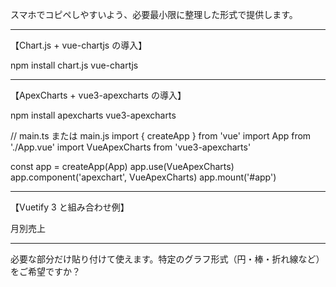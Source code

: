 スマホでコピペしやすいよう、必要最小限に整理した形式で提供します。


---

【Chart.js + vue-chartjs の導入】

npm install chart.js vue-chartjs

<!-- MyChart.vue -->
<template>
  <Bar :data="chartData" :options="chartOptions" />
</template>

<script setup>
import { Bar } from 'vue-chartjs'
import {
  Chart as ChartJS,
  Title,
  Tooltip,
  Legend,
  BarElement,
  CategoryScale,
  LinearScale
} from 'chart.js'

ChartJS.register(Title, Tooltip, Legend, BarElement, CategoryScale, LinearScale)

const chartData = {
  labels: ['Jan', 'Feb', 'Mar'],
  datasets: [{ label: '売上', backgroundColor: '#42A5F5', data: [30, 50, 70] }]
}

const chartOptions = {
  responsive: true,
  maintainAspectRatio: false
}
</script>


---

【ApexCharts + vue3-apexcharts の導入】

npm install apexcharts vue3-apexcharts

// main.ts または main.js
import { createApp } from 'vue'
import App from './App.vue'
import VueApexCharts from 'vue3-apexcharts'

const app = createApp(App)
app.use(VueApexCharts)
app.component('apexchart', VueApexCharts)
app.mount('#app')

<!-- MyApexChart.vue -->
<template>
  <apexchart type="line" :options="chartOptions" :series="series" height="300" />
</template>

<script setup>
const series = [{ name: '売上', data: [10, 20, 30, 40] }]
const chartOptions = {
  chart: { id: 'basic' },
  xaxis: { categories: ['1月', '2月', '3月', '4月'] }
}
</script>


---

【Vuetify 3 と組み合わせ例】

<v-card>
  <v-card-title>月別売上</v-card-title>
  <v-card-text>
    <MyChart />
    <!-- または -->
    <MyApexChart />
  </v-card-text>
</v-card>


---

必要な部分だけ貼り付けて使えます。特定のグラフ形式（円・棒・折れ線など）をご希望ですか？

